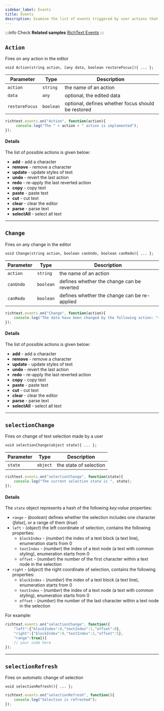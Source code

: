 ```yaml
---
sidebar_label: Events 
title: Events
description: Examine the list of events triggered by user actions that can take place in DHTMLX Rich Text Editor.
---
```


:::info
Check **Related samples** [RichText Events](https://snippet.dhtmlx.com/sb5qipjz)
:::

## `Action`

Fires on any action in the editor

`void Action(string action, [any data, boolean restoreFocus]){ ... };`

| Parameter      | Type      | Description                                        |
| -------------- | --------- | -------------------------------------------------- |
| `action`       | `string`  | the name of an action                              |
| `data`         | `any`     | optional, the edited data                          |
| `restoreFocus` | `boolean` | optional, defines whether focus should be restored |


```js 
richtext.events.on("Action", function(action){
     console.log("The " + action + " action is implemented");
});
```

#### Details
The list of possible actions is given below:

- **add** - add a character
- **remove** - remove a character
- **update** - update styles of text
- **undo** - revert the last action
- **redo** - re-apply the last reverted action
- **copy** - copy text
- **paste** - paste text
- **cut** - cut text
- **clear** - clear the editor
- **parse** - parse text
- **selectAll** - select all text
___

## `Change`

Fires on any change in the editor

`void Change(string action, boolean canUndo, boolean canRedo){ ... };`

| Parameter | Type      | Description                                  |
| --------- | --------- | -------------------------------------------- |
| `action`  | `string`  | the name of an action                        |
| `canUndo` | `boolean` | defines whether the change can be reverted   |
| `canRedo` | `boolean` | defines whether the change can be re-applied |


```js 
richtext.events.on("Change", function(action){
    console.log("The data have been changed by the following action: "+ action);;
});
```

#### Details

The list of possible actions is given below:

- **add** - add a character
- **remove** - remove a character
- **update** - update styles of text
- **undo** - revert the last action
- **redo** - re-apply the last reverted action
- **copy** - copy text
- **paste** - paste text
- **cut** - cut text
- **clear** - clear the editor
- **parse** - parse text
- **selectAll** - select all text
___

## `selectionChange`

Fires on change of text selection made by a user

`void selectionChange(object state){ ... };`

| Parameter | Type     | Description            |
| --------- | -------- | ---------------------- |
| `state`   | `object` | the state of selection |


```js 
richtext.events.on("selectionChange", function(state){
    console.log("The current selection state is ", state);
});
```

#### Details

The `state` object represents a hash of the following *key:value* properties:

- `range` - (*boolean*) defines whether the selection includes one character (*false*), or a range of them (*true*)
- `left` - (*object*) the left coordinate of selection, contains the following properties:
    - `blockIndex` - (*number*) the index of a text block (a text line), enumeration starts from 0
    - `textIndex` - (*number*) the index of a text node (a text with common styling), enumeration starts from 0
    - `offset` - (*number*) the number of the first character within a text node in the selection
- `right` - (*object*) the right coordinate of selection, contains the following properties:
    - `blockIndex` - (*number*) the index of a text block (a text line), enumeration starts from 0
    - `textIndex` - (*number*) the index of a text node (a text with common styling), enumeration starts from 0
    - `offset` - (*number*) the number of the last character within a text node in the selection

For example:

```js 
richtext.events.on("selectionChange", function({
    "left":{"blockIndex":0,"textIndex":1,"offset":0},
    "right":{"blockIndex":0,"textIndex":1,"offset":5},
    "range":true}){
    // your code here
});
```

___

## `selectionRefresh`

Fires on automatic change of selection

`void selectionRefresh(){ ... };`

```js 
richtext.events.on("selectionRefresh", function(){
    console.log("Selection is refreshed");
});
```


